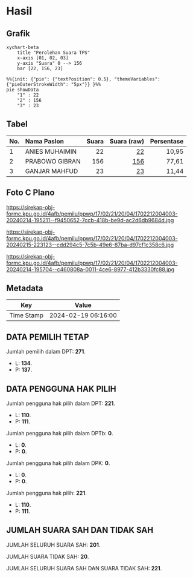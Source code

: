 # Hasil

## Grafik

```mermaid
xychart-beta
    title "Perolehan Suara TPS"
    x-axis [01, 02, 03]
    y-axis "Suara" 0 --> 156
    bar [22, 156, 23]
```

```mermaid
%%{init: {"pie": {"textPosition": 0.5}, "themeVariables": {"pieOuterStrokeWidth": "5px"}} }%%
pie showData
    "1" : 22
    "2" : 156
    "3" : 23
```

## Tabel

| No. | Nama Paslon    | Suara | Suara (raw) | Persentase |
|:--- |:-------------- | -----:| -----------:| ----------:|
| 1   | ANIES MUHAIMIN | 22    | [22][p-1]   | 10,95      |
| 2   | PRABOWO GIBRAN | 156   | [156][p-2]  | 77,61      |
| 3   | GANJAR MAHFUD  | 23    | [23][p-3]   | 11,44      |


[p-1]: https://github.com/gigit-pemilu/pemilu-2024-17-bengkulu/blob/main/pilpres/hitung-suara/sub/17-bengkulu/sub/02-rejang-lebong/sub/21-sindang-beliti-ulu/sub/2004-karang-pinang/sub/003-tps/sub/paslon-1.txt
[p-2]: https://github.com/gigit-pemilu/pemilu-2024-17-bengkulu/blob/main/pilpres/hitung-suara/sub/17-bengkulu/sub/02-rejang-lebong/sub/21-sindang-beliti-ulu/sub/2004-karang-pinang/sub/003-tps/sub/paslon-2.txt
[p-3]: https://github.com/gigit-pemilu/pemilu-2024-17-bengkulu/blob/main/pilpres/hitung-suara/sub/17-bengkulu/sub/02-rejang-lebong/sub/21-sindang-beliti-ulu/sub/2004-karang-pinang/sub/003-tps/sub/paslon-3.txt

## Foto C Plano

https://sirekap-obj-formc.kpu.go.id/4afb/pemilu/ppwp/17/02/21/20/04/1702212004003-20240214-195211--f9450652-7ccb-418b-be9d-ac2d6db9684d.jpg

https://sirekap-obj-formc.kpu.go.id/4afb/pemilu/ppwp/17/02/21/20/04/1702212004003-20240215-223123--cdd294c5-7c5b-49e6-87ba-d97cf1c358c6.jpg

https://sirekap-obj-formc.kpu.go.id/4afb/pemilu/ppwp/17/02/21/20/04/1702212004003-20240214-195704--c460808a-0011-4ce6-8977-412b3330fc88.jpg


## Metadata

| Key        | Value               |
| ---------- | ------------------- |
| Time Stamp | 2024-02-19 06:16:00 |


## DATA PEMILIH TETAP

Jumlah pemilih dalam DPT: **271**.
 * L: **134**.
 * P: **137**.

## DATA PENGGUNA HAK PILIH

Jumlah pengguna hak pilih dalam DPT: **221**.
 * L: **110**.
 * P: **111**.

Jumlah pengguna hak pilih dalam DPTb: **0**.
 * L: **0**.
 * P: **0**.

Jumlah pengguna hak pilih dalam DPK: **0**.
 * L: **0**.
 * P: **0**.

Jumlah pengguna hak pilih: **221**.
 * L: **110**.
 * P: **111**.

## JUMLAH SUARA SAH DAN TIDAK SAH

JUMLAH SELURUH SUARA SAH: **201**.

JUMLAH SUARA TIDAK SAH: **20**.

JUMLAH SELURUH SUARA SAH DAN SUARA TIDAK SAH: **221**.


